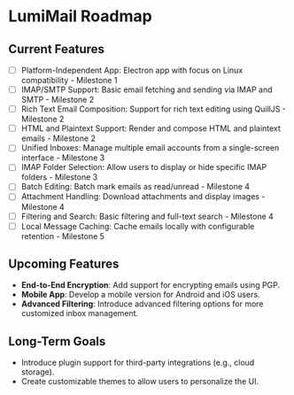 # LumiMail Roadmap

## Current Features

- [ ] Platform-Independent App: Electron app with focus on Linux compatibility - Milestone 1
- [ ] IMAP/SMTP Support: Basic email fetching and sending via IMAP and SMTP - Milestone 2
- [ ] Rich Text Email Composition: Support for rich text editing using QuillJS - Milestone 2
- [ ] HTML and Plaintext Support: Render and compose HTML and plaintext emails - Milestone 2
- [ ] Unified Inboxes: Manage multiple email accounts from a single-screen interface - Milestone 3
- [ ] IMAP Folder Selection: Allow users to display or hide specific IMAP folders - Milestone 3
- [ ] Batch Editing: Batch mark emails as read/unread - Milestone 4
- [ ] Attachment Handling: Download attachments and display images - Milestone 4
- [ ] Filtering and Search: Basic filtering and full-text search - Milestone 4
- [ ] Local Message Caching: Cache emails locally with configurable retention - Milestone 5

## Upcoming Features

- **End-to-End Encryption**: Add support for encrypting emails using PGP.
- **Mobile App**: Develop a mobile version for Android and iOS users.
- **Advanced Filtering**: Introduce advanced filtering options for more customized inbox management.

## Long-Term Goals

- Introduce plugin support for third-party integrations (e.g., cloud storage).
- Create customizable themes to allow users to personalize the UI.
